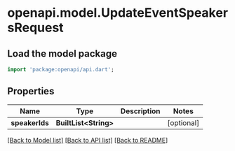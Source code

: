 # openapi.model.UpdateEventSpeakersRequest

## Load the model package
```dart
import 'package:openapi/api.dart';
```

## Properties
Name | Type | Description | Notes
------------ | ------------- | ------------- | -------------
**speakerIds** | **BuiltList&lt;String&gt;** |  | [optional] 

[[Back to Model list]](../README.md#documentation-for-models) [[Back to API list]](../README.md#documentation-for-api-endpoints) [[Back to README]](../README.md)


